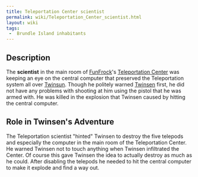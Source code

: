 ```yaml
---
title: Teleportation Center scientist
permalink: wiki/Teleportation_Center_scientist.html
layout: wiki
tags:
 -  Brundle Island inhabitants
---
```


## Description

The **scientist** in the main room of [FunFrock](FunFrock "wikilink")'s
[Teleportation Center](Teleportation_Center "wikilink") was keeping an
eye on the central computer that preserved the Teleportation system all
over [Twinsun](Twinsun "wikilink"). Though he politely warned
[Twinsen](Twinsen "wikilink") first, he did not have any problems with
shooting at him using the pistol that he was armed with. He was killed
in the explosion that Twinsen caused by hitting the central computer.

## Role in Twinsen's Adventure

The Teleportation scientist "hinted" Twinsen to destroy the five
telepods and especially the computer in the main room of the
Teleportation Center. He warned Twinsen not to touch anything when
Twinsen infiltrated the Center. Of course this gave Twinsen the idea to
actually destroy as much as he could. After disabling the telepods he
needed to hit the central computer to make it explode and find a way
out.
